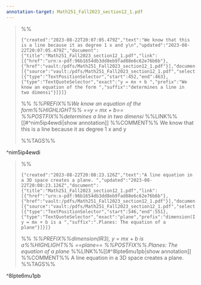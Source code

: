```yaml
---
annotation-target: Math251_Fall2023_section12_1.pdf
---
```


>%%
>```annotation-json
>{"created":"2023-08-22T20:07:05.479Z","text":"We know that this is a line because it as degree 1 x and y\n","updated":"2023-08-22T20:07:05.479Z","document":{"title":"Math251_Fall2023_section12_1.pdf","link":[{"href":"urn:x-pdf:96b1654db3dd8eb9fad88e6c62e76b6b"},{"href":"vault:/pdfs/Math251_Fall2023_section12_1.pdf"}],"documentFingerprint":"96b1654db3dd8eb9fad88e6c62e76b6b"},"uri":"vault:/pdfs/Math251_Fall2023_section12_1.pdf","target":[{"source":"vault:/pdfs/Math251_Fall2023_section12_1.pdf","selector":[{"type":"TextPositionSelector","start":452,"end":463},{"type":"TextQuoteSelector","exact":"y = mx + b ","prefix":"We know an equation of the form ","suffix":"determines a line in two dimensi"}]}]}
>```
>%%
>*%%PREFIX%%We know an equation of the form%%HIGHLIGHT%% ==y = mx + b== %%POSTFIX%%determines a line in two dimensi*
>%%LINK%%[[#^nim5ip4ewdi|show annotation]]
>%%COMMENT%%
>We know that this is a line because it as degree 1 x and y
>
>%%TAGS%%
>
^nim5ip4ewdi


>%%
>```annotation-json
>{"created":"2023-08-22T20:08:23.126Z","text":"A line equation in a 3D space creates a plane. ","updated":"2023-08-22T20:08:23.126Z","document":{"title":"Math251_Fall2023_section12_1.pdf","link":[{"href":"urn:x-pdf:96b1654db3dd8eb9fad88e6c62e76b6b"},{"href":"vault:/pdfs/Math251_Fall2023_section12_1.pdf"}],"documentFingerprint":"96b1654db3dd8eb9fad88e6c62e76b6b"},"uri":"vault:/pdfs/Math251_Fall2023_section12_1.pdf","target":[{"source":"vault:/pdfs/Math251_Fall2023_section12_1.pdf","selector":[{"type":"TextPositionSelector","start":546,"end":551},{"type":"TextQuoteSelector","exact":"plane","prefix":"dimension(IR3), y = mx + b is a ","suffix":".Planes: The equation of a plane"}]}]}
>```
>%%
>*%%PREFIX%%dimension(IR3), y = mx + b is a%%HIGHLIGHT%% ==plane== %%POSTFIX%%.Planes: The equation of a plane*
>%%LINK%%[[#^8lpte6mu1pb|show annotation]]
>%%COMMENT%%
>A line equation in a 3D space creates a plane. 
>%%TAGS%%
>
^8lpte6mu1pb
